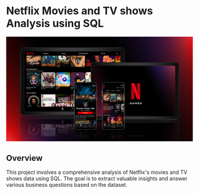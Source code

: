 # Netflix Movies and TV shows Analysis using SQL

![Netflix Logo](https://github.com/Tusarkant05/Netflix_SQL_projt2/blob/main/Android_Collage_1920x1080__UCAN_En.jpg)

## Overview
This project involves a comprehensive analysis of Netflix's movies and TV shows data using SQL. The goal is to extract valuable insights and answer various business questions based on the dataset.
